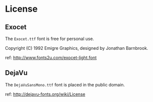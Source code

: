 License
=======

Exocet
------

The `Exocet.ttf` font is free for personal use.

Copyright (C) 1992 Emigre Graphics, designed by Jonathan Barnbrook.

ref: http://www.fonts2u.com/exocet-light.font

DejaVu
------

The `DejaVuSansMono.ttf` font is placed in the public domain.

ref: http://dejavu-fonts.org/wiki/License
